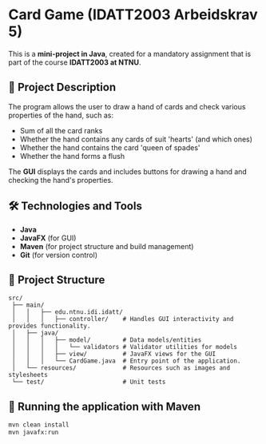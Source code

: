 # Card Game (IDATT2003 Arbeidskrav 5)

This is a **mini-project in Java**, created for a mandatory assignment that is part of the course **IDATT2003 at NTNU**.

## 📌 Project Description  
The program allows the user to draw a hand of cards and check various properties of the hand, such as:  
-  Sum of all the card ranks  
-  Whether the hand contains any cards of suit 'hearts' (and which ones)
-  Whether the hand contains the card 'queen of spades'
-  Whether the hand forms a flush  

The **GUI** displays the cards and includes buttons for drawing a hand and checking the hand's properties.

## 🛠 Technologies and Tools  
- **Java** 
- **JavaFX** (for GUI)  
- **Maven** (for project structure and build management)  
- **Git** (for version control)  

## 📂 Project Structure  
```
src/
 ├── main/
 │   │   ├── edu.ntnu.idi.idatt/
 │   │   │   ├── controller/    # Handles GUI interactivity and provides functionality.
 │   ├── java/
 │   │   │   ├── model/         # Data models/entities
 │   │   │   │   └── validators # Validator utilities for models
 │   │   │   ├── view/          # JavaFX views for the GUI
 │   │   │   └── CardGame.java  # Entry point of the application.
 │   └── resources/             # Resources such as images and stylesheets
 └── test/                      # Unit tests
 ```

## 🚀 Running the application with Maven
```sh
mvn clean install
mvn javafx:run
```



